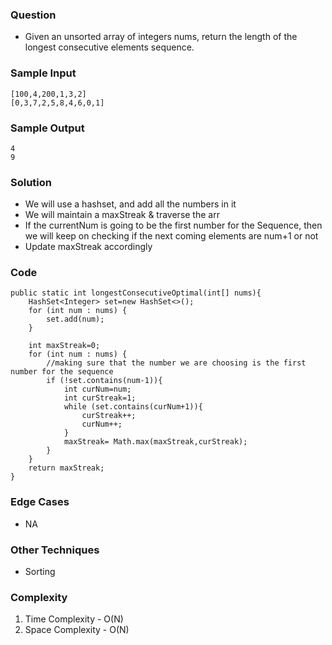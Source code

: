 ### Question
- Given an unsorted array of integers nums, return the length of the longest consecutive elements sequence.

### Sample Input
    [100,4,200,1,3,2]
    [0,3,7,2,5,8,4,6,0,1]

### Sample Output
    4
    9

### Solution
- We will use a hashset, and add all the numbers in it
- We will maintain a maxStreak & traverse the arr
- If the currentNum is going to be the first number for the Sequence, then we will keep on checking if the next coming elements are num+1 or not
- Update maxStreak accordingly

### Code
    public static int longestConsecutiveOptimal(int[] nums){
        HashSet<Integer> set=new HashSet<>();
        for (int num : nums) {
            set.add(num);
        }

        int maxStreak=0;
        for (int num : nums) {
            //making sure that the number we are choosing is the first number for the sequence
            if (!set.contains(num-1)){
                int curNum=num;
                int curStreak=1;
                while (set.contains(curNum+1)){
                    curStreak++;
                    curNum++;
                }
                maxStreak= Math.max(maxStreak,curStreak);
            }
        }
        return maxStreak;
    }

### Edge Cases
- NA

### Other Techniques
- Sorting

### Complexity
1. Time Complexity - O(N)
2. Space Complexity - O(N)